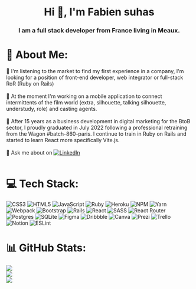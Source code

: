 
<h1 align="center">Hi 👋, I'm Fabien suhas</h1>
<h3 align="center">I am a full stack developer from France living in Meaux.</h3>

# 💫 About Me:
🔭 I'm listening to the market to find my first experience in a company, I'm looking for a position of front-end developer, web integrator or full-stack RoR (Ruby on Rails)<br><br>👯 At the moment I'm working on a mobile application to connect intermittents of the film world (extra, silhouette, talking silhouette, understudy, role) and casting agents. <br><br>🌱 After 15 years as a business development in digital marketing for the BtoB sector, I proudly graduated in July 2022 following a professional retraining from the Wagon #batch-860-paris. I continue to train in Ruby on Rails and started to learn React more specifically Vite.js. <br><br>💬 Ask me about on [![LinkedIn](https://img.shields.io/badge/LinkedIn-%230077B5.svg?logo=linkedin&logoColor=white)](https://linkedin.com/in/fabiensuhas)<br><br>

# 💻 Tech Stack:
![CSS3](https://img.shields.io/badge/css3-%231572B6.svg?style=plastic&logo=css3&logoColor=white) ![HTML5](https://img.shields.io/badge/html5-%23E34F26.svg?style=plastic&logo=html5&logoColor=white) ![JavaScript](https://img.shields.io/badge/javascript-%23323330.svg?style=plastic&logo=javascript&logoColor=%23F7DF1E) ![Ruby](https://img.shields.io/badge/ruby-%23CC342D.svg?style=plastic&logo=ruby&logoColor=white) ![Heroku](https://img.shields.io/badge/heroku-%23430098.svg?style=plastic&logo=heroku&logoColor=white) ![NPM](https://img.shields.io/badge/NPM-%23000000.svg?style=plastic&logo=npm&logoColor=white) ![Yarn](https://img.shields.io/badge/yarn-%232C8EBB.svg?style=plastic&logo=yarn&logoColor=white) ![Webpack](https://img.shields.io/badge/webpack-%238DD6F9.svg?style=plastic&logo=webpack&logoColor=black) ![Bootstrap](https://img.shields.io/badge/bootstrap-%23563D7C.svg?style=plastic&logo=bootstrap&logoColor=white) ![Rails](https://img.shields.io/badge/rails-%23CC0000.svg?style=plastic&logo=ruby-on-rails&logoColor=white) ![React](https://img.shields.io/badge/react-%2320232a.svg?style=plastic&logo=react&logoColor=%2361DAFB) ![SASS](https://img.shields.io/badge/SASS-hotpink.svg?style=plastic&logo=SASS&logoColor=white) ![React Router](https://img.shields.io/badge/React_Router-CA4245?style=plastic&logo=react-router&logoColor=white) ![Postgres](https://img.shields.io/badge/postgres-%23316192.svg?style=plastic&logo=postgresql&logoColor=white) ![SQLite](https://img.shields.io/badge/sqlite-%2307405e.svg?style=plastic&logo=sqlite&logoColor=white) 	![Figma](https://img.shields.io/badge/figma-%23F24E1E.svg?style=plastic&logo=figma&logoColor=white) ![Dribbble](https://img.shields.io/badge/Dribbble-EA4C89?style=plastic&logo=dribbble&logoColor=white) ![Canva](https://img.shields.io/badge/Canva-%2300C4CC.svg?style=plastic&logo=Canva&logoColor=white) ![Prezi](https://img.shields.io/badge/Prezi-%23000000.svg?style=plastic&logo=Prezi&logoColor=white) ![Trello](https://img.shields.io/badge/Trello-%23026AA7.svg?style=plastic&logo=Trello&logoColor=white) ![Notion](https://img.shields.io/badge/Notion-%23000000.svg?style=plastic&logo=notion&logoColor=white) ![ESLint](https://img.shields.io/badge/ESLint-4B3263?style=plastic&logo=eslint&logoColor=white)

# 📊 GitHub Stats:
![](https://github-readme-stats.vercel.app/api?username=Fsuhas&theme=chartreuse-dark&hide_border=true&include_all_commits=false&count_private=false)<br/>
![](https://github-readme-streak-stats.herokuapp.com/?user=Fsuhas&theme=chartreuse-dark&hide_border=true)<br/>
![](https://github-readme-stats.vercel.app/api/top-langs/?username=Fsuhas&theme=chartreuse-dark&hide_border=true&include_all_commits=false&count_private=false&layout=compact)
